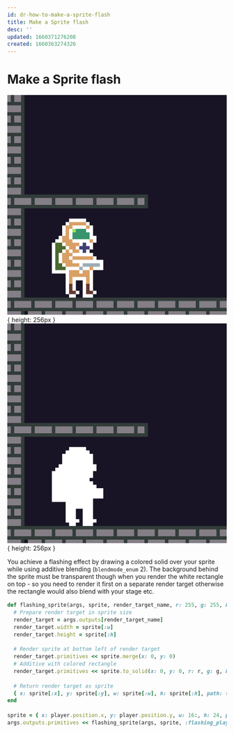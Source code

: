 ```yaml
---
id: dr-how-to-make-a-sprite-flash
title: Make a Sprite flash
desc: ''
updated: 1660371276208
created: 1660363274326
---
```

# Make a Sprite flash

![](assets/images/dr-flash-sprite-before.png){ height: 256px }&nbsp; &nbsp; &nbsp; &nbsp;
![](assets/images/dr-flash-sprite-after.png){ height: 256px }

You achieve a flashing effect by drawing a colored solid over your sprite while using additive blending
(`blendmode_enum` 2). The background behind the sprite must be transparent though when you render the white rectangle
on top - so you need to render it first on a separate render target otherwise the rectangle would also blend with your
stage etc.

```rb
def flashing_sprite(args, sprite, render_target_name, r: 255, g: 255, b: 255)
  # Prepare render target in sprite size
  render_target = args.outputs[render_target_name]
  render_target.width = sprite[:w]
  render_target.height = sprite[:h]

  # Render sprite at bottom left of render target
  render_target.primitives << sprite.merge(x: 0, y: 0)
  # Additive with colored rectangle
  render_target.primitives << sprite.to_solid(x: 0, y: 0, r: r, g: g, b: b, blendmode_enum: 2)

  # Return render target as sprite
  { x: sprite[:x], y: sprite[:y], w: sprite[:w], h: sprite[:h], path: render_target_name }.sprite!
end

sprite = { x: player.position.x, y: player.position.y, w: 16:, h: 24, path: 'player.png' }.sprite!
args.outputs.primitives << flashing_sprite(args, sprite, :flashing_player)
```


